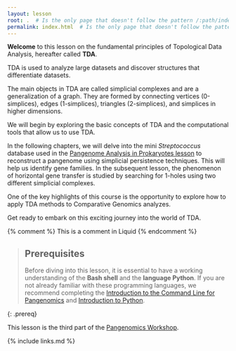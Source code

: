 ```yaml
---
layout: lesson
root: .  # Is the only page that doesn't follow the pattern /:path/index.html
permalink: index.html  # Is the only page that doesn't follow the pattern /:path/index.html
---
```



**Welcome** to this lesson on the fundamental principles of Topological Data Analysis, hereafter called **TDA**. 

TDA is used to analyze large datasets and discover structures that differentiate datasets.

The main objects in TDA are called simplicial complexes and are a generalization of a graph. They are formed by connecting vertices (0-simplices), edges (1-simplices), triangles (2-simplices), and simplices in higher dimensions.

We will begin by exploring the basic concepts of TDA and the computational tools that allow us to use TDA.

In the following chapters, we will delve into the mini *Streptococcus* database used in the [Pangenome Analysis in Prokaryotes lesson](https://paumayell.github.io/pangenomics/04-sequence_distance/index.html) to reconstruct a pangenome using simplicial persistence techniques. This will help us identify gene families. In the subsequent lesson, the phenomenon of horizontal gene transfer is studied by searching for 1-holes using two different simplicial complexes.

One of the key highlights of this course is the opportunity to explore how to apply TDA methods to Comparative Genomics analyzes.

Get ready to embark on this exciting journey into the world of TDA.

<!-- this is an html comment -->

{% comment %} This is a comment in Liquid {% endcomment %}

> ## Prerequisites
>
> Before diving into this lesson, it is essential to have a working understanding of the **Bash shell** and the **language Python**. If you are not already familiar with these programming languages, we recommend completing the [Introduction to the Command Line for Pangenomics](https://czirion.github.io/shell-pangenomics/) and [Introduction to Python](https://czirion.github.io/pangenomics-python/).
> 
{: .prereq}

This lesson is the third part of the [Pangenomics Workshop](https://czirion.github.io/pangenomics-workshop/).

{% include links.md %}
